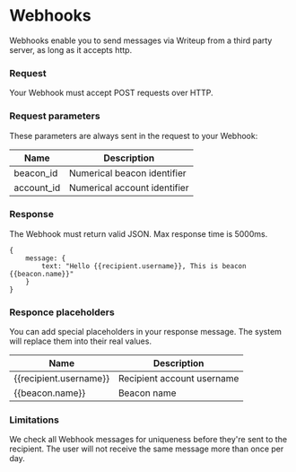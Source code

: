 # Webhooks

Webhooks enable you to send messages via Writeup from a third party server, as long as it accepts http. 

### Request
Your Webhook must accept POST requests over HTTP. 

### Request parameters
These parameters are always sent in the request to your Webhook:

| Name | Description |
| -- | -- |
| beacon_id  | Numerical beacon identifier |
| account_id  | Numerical account identifier |

### Response

The Webhook must return valid JSON. Max response time is 5000ms.

```
{   
    message: {
        text: "Hello {{recipient.username}}, This is beacon {{beacon.name}}"
    }
}
```
### Responce placeholders
You can add special placeholders in your response message. The system will replace them into their real values.

| Name | Description |
| -- | -- |
| \{\{recipient.username\}\}  | Recipient account username |
| \{\{beacon.name\}\}  | Beacon name |

### Limitations
We check all Webhook messages for uniqueness before they're sent to the recipient. The user will not receive the same message more than once per day.
